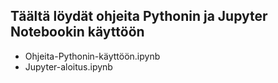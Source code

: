 ## Täältä löydät ohjeita Pythonin ja Jupyter Notebookin käyttöön

- Ohjeita-Pythonin-käyttöön.ipynb
- Jupyter-aloitus.ipynb
